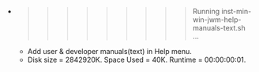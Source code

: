 * >>>>>>>>> Running inst-min-win-jwm-help-manuals-text.sh ...
  * Add user & developer manuals(text) in Help menu.
  * Disk size = 2842920K. Space Used = 40K. Runtime = 00:00:00:01.
